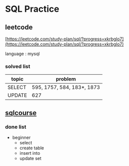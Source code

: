 # SQL Practice

## leetcode

[https://leetcode.com/study-plan/sql/?progress=xkrbglo7](https://leetcode.com/study-plan/sql/?progress=xkrbglo7)

language : mysql

### solved list

| topic  | problem                    |
| ------ | -------------------------- |
| SELECT | 595, 1757, 584, 183*, 1873 |
| UPDATE | 627                        |

## [sqlcourse](https://www.sqlcourse.com/)

### done list

- beginner
  - select
  - create table
  - insert into
  - update set